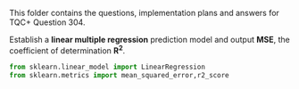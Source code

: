 This folder contains the questions, implementation plans and answers for TQC+ Question 304.

Establish a **linear multiple regression** prediction model and output **MSE**, the coefficient of determination **R<sup>2</sup>**.
```python
from sklearn.linear_model import LinearRegression
from sklearn.metrics import mean_squared_error,r2_score
```
